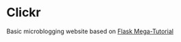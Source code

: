 # Clickr
Basic microblogging website based on [Flask Mega-Tutorial](https://blog.miguelgrinberg.com/post/the-flask-mega-tutorial-part-i-hello-world)

